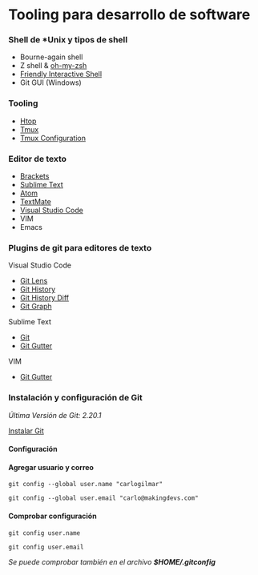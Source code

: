 # Tooling para desarrollo de software

### Shell de \*Unix y tipos de shell

* Bourne-again shell
* Z shell  & [oh-my-zsh](https://ohmyz.sh/)
* [Friendly Interactive Shell](https://fishshell.com/)
* Git GUI \(Windows\)

### Tooling

* [Htop](https://hisham.hm/htop/)
* [Tmux](https://github.com/tmux/tmux/wiki)
* [Tmux Configuration](https://gist.github.com/carlogilmar/f237713d86937154640257ce0b1fa2fe)

### Editor de texto

* [Brackets](http://brackets.io/)
* [Sublime Text](http://www.sublimetext.com/)
* [Atom](https://atom.io/)
* [TextMate](https://macromates.com/)
* [Visual Studio Code](https://code.visualstudio.com/)
* VIM
* Emacs

### Plugins de git para editores de texto

Visual Studio Code

* [Git Lens](https://marketplace.visualstudio.com/items?itemName=eamodio.gitlens)
* [Git History](https://marketplace.visualstudio.com/items?itemName=donjayamanne.githistory)
* [Git History Diff](https://marketplace.visualstudio.com/items?itemName=huizhou.githd)
* [Git Graph](https://marketplace.visualstudio.com/items?itemName=mhutchie.git-graph)

Sublime Text

* [Git](https://packagecontrol.io/packages/Git)
* [Git Gutter](https://packagecontrol.io/packages/GitGutter)

VIM

* [Git Gutter](https://vimawesome.com/plugin/vim-gitgutter)

### Instalación y configuración de Git

_Última Versión de Git: 2.20.1_

[Instalar Git](https://git-scm.com/downloads)

#### Configuración

#### Agregar usuario y correo

```
git config --global user.name "carlogilmar"

git config --global user.email "carlo@makingdevs.com"

```

#### Comprobar configuración

```
git config user.name

git config user.email

```

_Se puede comprobar también en el archivo **$HOME/.gitconfig**_

